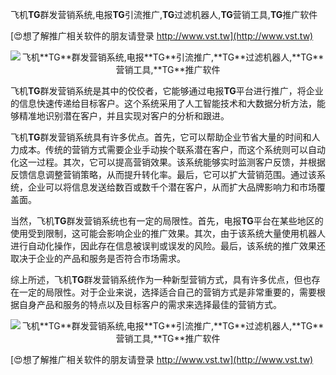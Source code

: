 飞机**TG**群发营销系统,电报**TG**引流推广,**TG**过滤机器人,**TG**营销工具,**TG**推广软件

[😍想了解推广相关软件的朋友请登录 http://www.vst.tw](http://www.vst.tw)

 <center><img src="https://vst.tw/MP4/tuiguang/png/3.png" alt="飞机**TG**群发营销系统,电报**TG**引流推广,**TG**过滤机器人,**TG**营销工具,**TG**推广软件"></center>

飞机**TG**群发营销系统是其中的佼佼者，它能够通过电报**TG**平台进行推广，将企业的信息快速传递给目标客户。这个系统采用了人工智能技术和大数据分析方法，能够精准地识别潜在客户，并且实现对客户的分析和跟进。

飞机**TG**群发营销系统具有许多优点。首先，它可以帮助企业节省大量的时间和人力成本。传统的营销方式需要企业手动挨个联系潜在客户，而这个系统则可以自动化这一过程。其次，它可以提高营销效果。该系统能够实时监测客户反馈，并根据反馈信息调整营销策略，从而提升转化率。最后，它可以扩大营销范围。通过该系统，企业可以将信息发送给数百或数千个潜在客户，从而扩大品牌影响力和市场覆盖面。

当然，飞机**TG**群发营销系统也有一定的局限性。首先，电报**TG**平台在某些地区的使用受到限制，这可能会影响企业的推广效果。其次，由于该系统大量使用机器人进行自动化操作，因此存在信息被误判或误发的风险。最后，该系统的推广效果还取决于企业的产品和服务是否符合市场需求。

综上所述，飞机**TG**群发营销系统作为一种新型营销方式，具有许多优点，但也存在一定的局限性。对于企业来说，选择适合自己的营销方式是非常重要的，需要根据自身产品和服务的特点以及目标客户的需求来选择最佳的营销方式。

 <center><img src="https://vst.tw/MP4/tuiguang/png/0.png" alt="飞机**TG**群发营销系统,电报**TG**引流推广,**TG**过滤机器人,**TG**营销工具,**TG**推广软件"></center>

[😍想了解推广相关软件的朋友请登录 http://www.vst.tw](http://www.vst.tw)



